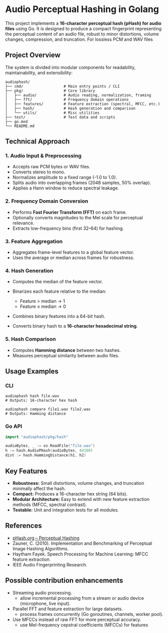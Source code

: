 # Audio Perceptual Hashing in Golang

This project implements a **16-character perceptual hash (pHash) for audio files** using Go. It is designed to produce a compact fingerprint representing the perceptual content of an audio file, robust to minor distortions, volume changes, compression, and truncation.
For lossless PCM and WAV files

## Project Overview

The system is divided into modular components for readability, maintainability, and extensibility:

```
audiophash/
├── cmd/                  # Main entry points / CLI
├── pkg/                  # Core library
│   ├── audio/            # Audio reading, normalization, framing
│   ├── fft/              # Frequency domain operations
│   ├── features/         # Feature extraction (spectral, MFCC, etc.)
│   ├── hash/             # Hash generation and comparison
│   └── utils/            # Misc utilities
├── test/                 # Test data and scripts
├── go.mod
└── README.md
```

## Technical Approach

### 1. Audio Input & Preprocessing

* Accepts raw PCM bytes or WAV files.
* Converts stereo to mono.
* Normalizes amplitude to a fixed range (-1.0 to 1.0).
* Splits audio into overlapping frames (2048 samples, 50% overlap).
* Applies a Hann window to reduce spectral leakage.

### 2. Frequency Domain Conversion

* Performs **Fast Fourier Transform (FFT)** on each frame.
* Optionally converts magnitudes to the Mel scale for perceptual relevance.
* Extracts low-frequency bins (first 32–64) for hashing.

### 3. Feature Aggregation

* Aggregates frame-level features to a global feature vector.
* Uses the average or median across frames for robustness.

### 4. Hash Generation

* Computes the median of the feature vector.
* Binarizes each feature relative to the median:

  * Feature > median → 1
  * Feature ≤ median → 0
* Combines binary features into a 64-bit hash.
* Converts binary hash to a **16-character hexadecimal string**.

### 5. Hash Comparison

* Computes **Hamming distance** between two hashes.
* Measures perceptual similarity between audio files.

## Usage Examples

### CLI

```
audiophash hash file.wav
# Outputs: 16-character hex hash

audiophash compare file1.wav file2.wav
# Outputs: Hamming distance
```

### Go API

```go
import "audiophash/pkg/hash"

audioBytes, _ := os.ReadFile("file.wav")
h := hash.AudioPHash(audioBytes, 44100)
dist := hash.HammingDistance(h1, h2)
```

## Key Features

* **Robustness:** Small distortions, volume changes, and truncation minimally affect the hash.
* **Compact:** Produces a 16-character hex string (64 bits).
* **Modular Architecture:** Easy to extend with new feature extraction methods (MFCC, spectral contrast).
* **Testable:** Unit and integration tests for all modules.

## References

* [pHash.org – Perceptual Hashing](https://www.phash.org/)
* Zauner, C. (2010). Implementation and Benchmarking of Perceptual Image Hashing Algorithms.
* Haytham Fayek. Speech Processing for Machine Learning: MFCC feature extraction.
* IEEE Audio Fingerprinting Research.

## Possible contribution enhancements

* Streaming audio processing.
    - allow incremental processing from a stream or audio device (microphone, live input).
* Parallel FFT and feature extraction for large datasets.
    - process frames concurrently (Go goroutines, channels, worker pool).
* Use MFCCs instead of raw FFT for more perceptual accuracy.
    - use Mel-frequency cepstral coefficients (MFCCs) for features
